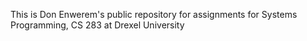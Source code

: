 This is Don Enwerem's public repository for assignments for Systems Programming, CS 283 at Drexel University